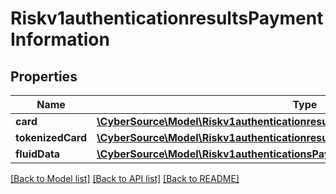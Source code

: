 # Riskv1authenticationresultsPaymentInformation

## Properties
Name | Type | Description | Notes
------------ | ------------- | ------------- | -------------
**card** | [**\CyberSource\Model\Riskv1authenticationresultsPaymentInformationCard**](Riskv1authenticationresultsPaymentInformationCard.md) |  | [optional] 
**tokenizedCard** | [**\CyberSource\Model\Riskv1authenticationresultsPaymentInformationTokenizedCard**](Riskv1authenticationresultsPaymentInformationTokenizedCard.md) |  | [optional] 
**fluidData** | [**\CyberSource\Model\Riskv1authenticationsPaymentInformationFluidData**](Riskv1authenticationsPaymentInformationFluidData.md) |  | [optional] 

[[Back to Model list]](../README.md#documentation-for-models) [[Back to API list]](../README.md#documentation-for-api-endpoints) [[Back to README]](../README.md)



